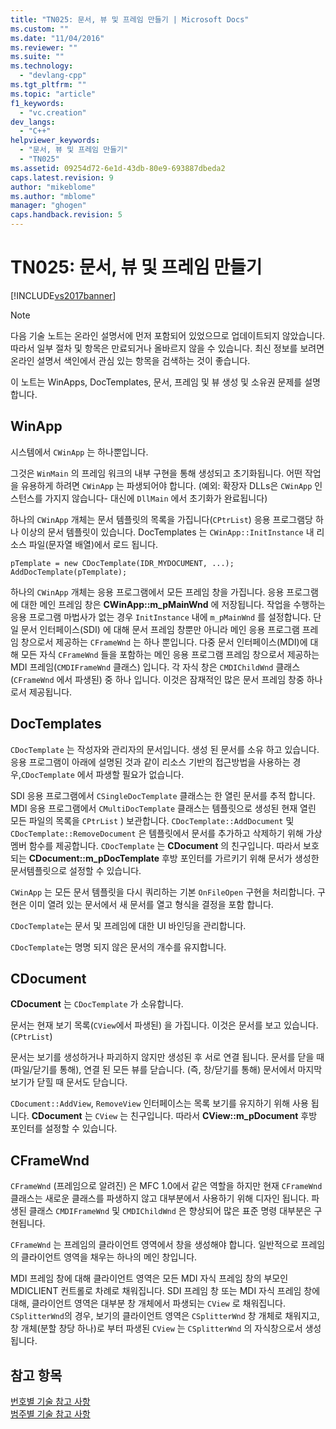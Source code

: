 ```yaml
---
title: "TN025: 문서, 뷰 및 프레임 만들기 | Microsoft Docs"
ms.custom: ""
ms.date: "11/04/2016"
ms.reviewer: ""
ms.suite: ""
ms.technology: 
  - "devlang-cpp"
ms.tgt_pltfrm: ""
ms.topic: "article"
f1_keywords: 
  - "vc.creation"
dev_langs: 
  - "C++"
helpviewer_keywords: 
  - "문서, 뷰 및 프레임 만들기"
  - "TN025"
ms.assetid: 09254d72-6e1d-43db-80e9-693887dbeda2
caps.latest.revision: 9
author: "mikeblome"
ms.author: "mblome"
manager: "ghogen"
caps.handback.revision: 5
---
```

# TN025: 문서, 뷰 및 프레임 만들기
[!INCLUDE[vs2017banner](../assembler/inline/includes/vs2017banner.md)]

> [!NOTE]
>  다음 기술 노트는 온라인 설명서에 먼저 포함되어 있었으므로 업데이트되지 않았습니다.  따라서 일부 절차 및 항목은 만료되거나 올바르지 않을 수 있습니다.  최신 정보를 보려면 온라인 설명서 색인에서 관심 있는 항목을 검색하는 것이 좋습니다.  
  
 이 노트는 WinApps, DocTemplates, 문서, 프레임 및 뷰 생성 및 소유권 문제를 설명합니다.  
  
## WinApp  
 시스템에서 `CWinApp` 는 하나뿐입니다.  
  
 그것은 `WinMain` 의 프레임 워크의 내부 구현을 통해 생성되고 초기화됩니다.  어떤 작업을 유용하게 하려면 `CWinApp` 는 파생되어야 합니다. \(예외: 확장자 DLLs은 `CWinApp` 인스턴스를 가지지 않습니다\- 대신에 `DllMain` 에서 초기화가 완료됩니다\)  
  
 하나의 `CWinApp` 개체는 문서 템플릿의 목록을 가집니다\(`CPtrList`\)  응용 프로그램당 하나 이상의 문서 템플릿이 있습니다.  DocTemplates 는 `CWinApp::InitInstance` 내 리소스 파일\(문자열 배열\)에서 로드 됩니다.  
  
```  
pTemplate = new CDocTemplate(IDR_MYDOCUMENT, ...);  
AddDocTemplate(pTemplate);  
```  
  
 하나의 `CWinApp` 개체는 응용 프로그램에서 모든 프레임 창을 가집니다.  응용 프로그램에 대한 메인 프레임 창은 **CWinApp::m\_pMainWnd** 에 저장됩니다. 작업을 수행하는 응용 프로그램 마법사가 없는 경우 `InitInstance` 내에 `m_pMainWnd` 를 설정합니다.  단일 문서 인터페이스\(SDI\) 에 대해 문서 프레임 창뿐만 아니라 메인 응용 프로그램 프레임 창으로서 제공하는 `CFrameWnd` 는 하나 뿐입니다.  다중 문서 인터페이스\(MDI\)에 대해 모든 자식 `CFrameWnd` 들을 포함하는 메인 응용 프로그램 프레임 창으로서 제공하는 MDI 프레임\(`CMDIFrameWnd` 클래스\) 입니다.  각 자식 창은 `CMDIChildWnd` 클래스\(`CFrameWnd` 에서 파생된\) 중 하나 입니다. 이것은 잠재적인 많은 문서 프레임 창중 하나로서 제공됩니다.  
  
## DocTemplates  
 `CDocTemplate` 는 작성자와 관리자의 문서입니다.  생성 된 문서를 소유 하고 있습니다.  응용 프로그램이 아래에 설명된 것과 같이 리소스 기반의 접근방법을 사용하는 경우,`CDocTemplate` 에서 파생할 필요가 없습니다.  
  
 SDI 응용 프로그램에서 `CSingleDocTemplate` 클래스는 한 열린 문서를 추적 합니다.  MDI 응용 프로그램에서 `CMultiDocTemplate` 클래스는 템플릿으로 생성된 현재 열린 모든 파일의 목록을  `CPtrList` \) 보관합니다.   `CDocTemplate::AddDocument` 및 `CDocTemplate::RemoveDocument` 은 템플릿에서 문서를 추가하고 삭제하기 위해 가상 멤버 함수를 제공합니다.  `CDocTemplate` 는 **CDocument** 의 친구입니다. 따라서 보호되는 **CDocument::m\_pDocTemplate** 후방 포인터를 가르키기 위해 문서가 생성한 문서템플릿으로 설정할 수 있습니다.  
  
 `CWinApp` 는 모든 문서 템플릿을 다시 쿼리하는 기본 `OnFileOpen` 구현을 처리합니다.  구현은 이미 열려 있는 문서에서 새 문서를 열고 형식을 결정을 포함 합니다.  
  
 `CDocTemplate`는 문서 및 프레임에 대한 UI 바인딩을 관리합니다.  
  
 `CDocTemplate`는 명명 되지 않은 문서의 개수를 유지합니다.  
  
## CDocument  
 **CDocument** 는 `CDocTemplate` 가 소유합니다.  
  
 문서는 현재 보기 목록\(`CView`에서 파생된\) 을 가집니다. 이것은 문서를 보고 있습니다. \(`CPtrList`\)  
  
 문서는 보기를 생성하거나 파괴하지 않지만 생성된 후 서로 연결 됩니다.  문서를 닫을 때 \(파일\/닫기를 통해\), 연결 된 모든 뷰를 닫습니다.  \(즉, 창\/닫기를 통해\) 문서에서 마지막 보기가 닫힐 때 문서도 닫습니다.  
  
 `CDocument::AddView`, `RemoveView` 인터페이스는 목록 보기를 유지하기 위해 사용 됩니다.  **CDocument** 는 `CView` 는 친구입니다. 따라서 **CView::m\_pDocument** 후방 포인터를 설정할 수 있습니다.  
  
## CFrameWnd  
 `CFrameWnd` \(프레임으로 알려진\) 은 MFC 1.0에서 같은 역할을 하지만 현재 `CFrameWnd` 클래스는 새로운 클래스를 파생하지 않고 대부분에서 사용하기 위해 디자인 됩니다.  파생된 클래스 `CMDIFrameWnd` 및 `CMDIChildWnd` 은 향상되어 많은 표준 명령 대부분은 구현됩니다.  
  
 `CFrameWnd` 는 프레임의 클라이언트 영역에서 창을 생성해야 합니다.  일반적으로 프레임의 클라이언트 영역을 채우는 하나의 메인 창입니다.  
  
 MDI 프레임 창에 대해 클라이언트 영역은 모든 MDI 자식 프레임 창의 부모인 MDICLIENT 컨트롤로 차례로 채워집니다.  SDI 프레임 창 또는 MDI 자식 프레임 창에 대해, 클라이언트 영역은 대부분 창 개체에서 파생되는 `CView` 로 채워집니다.  `CSplitterWnd`의 경우, 보기의 클라이언트 영역은 `CSplitterWnd` 창 개체로 채워지고, 창 개체\(분할 창당 하나\)로 부터 파생된 `CView` 는 `CSplitterWnd` 의 자식창으로서 생성됩니다.  
  
## 참고 항목  
 [번호별 기술 참고 사항](../mfc/technical-notes-by-number.md)   
 [범주별 기술 참고 사항](../mfc/technical-notes-by-category.md)